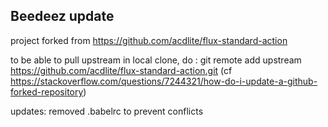 ## Beedeez update

project forked from https://github.com/acdlite/flux-standard-action

to be able to pull upstream in local clone, do :
git remote add upstream https://github.com/acdlite/flux-standard-action.git
(cf https://stackoverflow.com/questions/7244321/how-do-i-update-a-github-forked-repository)

updates:
removed .babelrc to prevent conflicts

